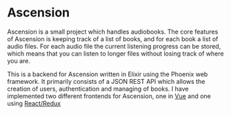 # Ascension

Ascension is a small project which handles audiobooks. The core features of Ascension is keeping track of a list of books, and for each book a list of audio files. For each audio file the current listening progress can be stored, which means that you can listen to longer files without losing track of where you are.

This is a backend for Ascension written in Elixir using the Phoenix web framework. It primarily consists of a JSON REST API which allows the creation of users, authentication and managing of books. I have implemented two different frontends for Ascension, one in [Vue](https://github.com/thehellbean/ascension-frontend-vue) and one using [React/Redux](https://github.com/thehellbean/ascension-frontend-react)
